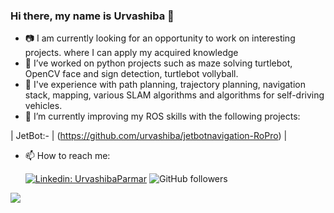 ### Hi there, my name is Urvashiba 👋

- 📷 I am currently looking for an opportunity to work on interesting projects. where I can apply my acquired knowledge
- 🔭 I’ve worked on python projects such as maze solving turtlebot, OpenCV face and sign detection, turtlebot vollyball.
- 🚗 I've experience with path planning, trajectory planning, navigation stack, mapping, various SLAM algorithms and algorithms for self-driving vehicles.
- 🌱 I’m currently improving my ROS skills with the following projects:

| JetBot:-
|  (https://github.com/urvashiba/jetbotnavigation-RoPro) |

- 📫 How to reach me: 

  [![Linkedin: UrvashibaParmar](https://img.shields.io/badge/-urvashiba-blue?style=flat-square&logo=Linkedin&logoColor=white&link=https://www.linkedin.com/in/urvashiba-parmar/)](https://www.linkedin.com/in/urvashiba-parmar/)
  ![GitHub followers](https://img.shields.io/github/followers/urvashiba?label=Follow&style=social)
  
![](https://visitor-badge.glitch.me/badge?page_id=urvashiba.urvashiba)

<!--
**urvashiba/urvashiba** is a ✨ _special_ ✨ repository because its `README.md` (this file) appears on your GitHub profile.

![Waka Readme](https://github.com/urvashiba/urvashiba/workflows/Waka%20Readme/badge.svg)

Here are some ideas to get you started:

- 🔭 I’m currently working on ...
- 🌱 I’m currently learning ...
- 👯 I’m looking to collaborate on ...
- 🤔 I’m looking for help with ...
- 💬 Ask me about ...
- 📫 How to reach me: ...
- 😄 Pronouns: ...
- ⚡ Fun fact: ...
-->
